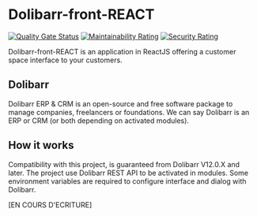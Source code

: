 # Dolibarr-front-REACT
[![Quality Gate Status](https://sonarcloud.io/api/project_badges/measure?project=mlaplanche_dolibarr-front-react&metric=alert_status)](https://sonarcloud.io/dashboard?id=mlaplanche_dolibarr-front-react) [![Maintainability Rating](https://sonarcloud.io/api/project_badges/measure?project=mlaplanche_dolibarr-front-react&metric=sqale_rating)](https://sonarcloud.io/dashboard?id=mlaplanche_dolibarr-front-react) [![Security Rating](https://sonarcloud.io/api/project_badges/measure?project=mlaplanche_dolibarr-front-react&metric=security_rating)](https://sonarcloud.io/dashboard?id=mlaplanche_dolibarr-front-react) 

Dolibarr-front-REACT is an application in ReactJS offering a customer space interface to your customers.

## Dolibarr
Dolibarr ERP & CRM is an open-source and free software package to manage companies, freelancers or foundations. We can say Dolibarr is an ERP or CRM (or both depending on activated modules).

## How it works

Compatibility with this project, is guaranteed from Dolibarr V12.0.X and later. The project use Dolibarr REST API to be activated in modules.
Some environment variables are required to configure interface and dialog with Dolibarr.

[EN COURS D'ECRITURE]